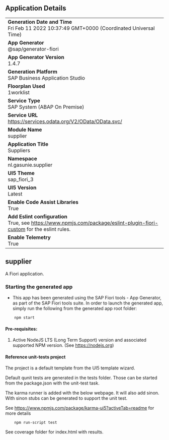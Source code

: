 ## Application Details
|               |
| ------------- |
|**Generation Date and Time**<br>Fri Feb 11 2022 10:37:49 GMT+0000 (Coordinated Universal Time)|
|**App Generator**<br>@sap/generator-fiori|
|**App Generator Version**<br>1.4.7|
|**Generation Platform**<br>SAP Business Application Studio|
|**Floorplan Used**<br>1worklist|
|**Service Type**<br>SAP System (ABAP On Premise)|
|**Service URL**<br>https://services.odata.org/V2/OData/OData.svc/
|**Module Name**<br>supplier|
|**Application Title**<br>Suppliers|
|**Namespace**<br>nl.gasunie.supplier|
|**UI5 Theme**<br>sap_fiori_3|
|**UI5 Version**<br>Latest|
|**Enable Code Assist Libraries**<br>True|
|**Add Eslint configuration**<br>True, see https://www.npmjs.com/package/eslint-plugin-fiori-custom for the eslint rules.|
|**Enable Telemetry**<br>True|

## supplier

A Fiori application.

### Starting the generated app

-   This app has been generated using the SAP Fiori tools - App Generator, as part of the SAP Fiori tools suite.  In order to launch the generated app, simply run the following from the generated app root folder:

```
    npm start
```

#### Pre-requisites:

1. Active NodeJS LTS (Long Term Support) version and associated supported NPM version.  (See https://nodejs.org)

#### Reference unit-tests project

The project is a default template from the UI5 template wizard.

Default qunit tests are generated in the tests folder. Those can be started from the package.json with the unit-test task.

The karma runner is added with the below webpage. It will also add sinon. With sinon stubs can be generated to support the unit test.

See https://www.npmjs.com/package/karma-ui5?activeTab=readme for more details


```
    npm run-script test
```

See coverage folder for index.html with results.
